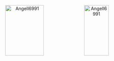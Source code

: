 <!-- <div align="center"> -->  
<!--      <img width="49%" height="160px" src="https://github-readme-stats.vercel.app/api?username=Angell6991&show_icons=true&theme=dark&locale=en" alt="Angell6991" /> -->
<!--     <img  width="39%" height="160px" src="https://github-readme-stats.vercel.app/api/top-langs?username=Angell6991&show_icons=true&theme=dark&locale=en&layout=compact" alt="Angell6991" /> -->
<!-- </div> -->
<!-- <div> -->

<div align="center">  
     <img width="49%" height="160px" src="https://github-readme-stats.vercel.app/api?username=Angell6991&show_icons=true&count_private=true&hide_border=true&theme=dark&locale=en" alt="Angell6991" />
    <img  width="39%" height="160px" src="https://github-readme-stats.vercel.app/api/top-langs?username=Angell6991&show_icons=true&theme=dark&locale=en&layout=compact&count_private=true&hide_border=true" alt="Angell6991" />
</div>
<div>

<div align="center"> 
</div>
